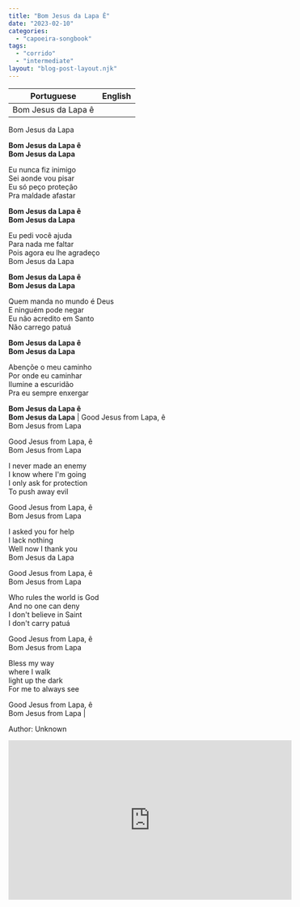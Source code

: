 ```yaml
---
title: "Bom Jesus da Lapa Ê"
date: "2023-02-10"
categories: 
  - "capoeira-songbook"
tags: 
  - "corrido"
  - "intermediate"
layout: "blog-post-layout.njk"
---
```


| Portuguese | English |
| --- | --- |
| Bom Jesus da Lapa ê  
Bom Jesus da Lapa  
  
**Bom Jesus da Lapa ê  
Bom Jesus da Lapa**  
  
Eu nunca fiz inimigo  
Sei aonde vou pisar  
Eu só peço proteção  
Pra maldade afastar  
  
**Bom Jesus da Lapa ê  
Bom Jesus da Lapa**  
  
Eu pedi você ajuda  
Para nada me faltar  
Pois agora eu lhe agradeço  
Bom Jesus da Lapa  
  
**Bom Jesus da Lapa ê  
Bom Jesus da Lapa**  
  
Quem manda no mundo é Deus  
E ninguém pode negar  
Eu não acredito em Santo  
Não carrego patuá  
  
**Bom Jesus da Lapa ê  
Bom Jesus da Lapa**  
  
Abençõe o meu caminho  
Por onde eu caminhar  
Ilumine a escuridão  
Pra eu sempre enxergar  
  
**Bom Jesus da Lapa ê  
Bom Jesus da Lapa** | Good Jesus from Lapa, ê  
Bom Jesus from Lapa  
  
Good Jesus from Lapa, ê  
Bom Jesus from Lapa  
  
I never made an enemy  
I know where I'm going  
I only ask for protection  
To push away evil  
  
Good Jesus from Lapa, ê  
Bom Jesus from Lapa  
  
I asked you for help  
I lack nothing  
Well now I thank you  
Bom Jesus da Lapa  
  
Good Jesus from Lapa, ê  
Bom Jesus from Lapa  
  
Who rules the world is God  
And no one can deny  
I don't believe in Saint  
I don't carry patuá  
  
Good Jesus from Lapa, ê  
Bom Jesus from Lapa  
  
Bless my way  
where I walk  
light up the dark  
For me to always see  
  
Good Jesus from Lapa, ê  
Bom Jesus from Lapa |

<figcaption>

Author: Unknown

</figcaption>

<iframe width="560" height="315" src="https://www.youtube.com/embed/pHMLsk1UuIg" title="YouTube video player" frameborder="0" allow="accelerometer; autoplay; clipboard-write; encrypted-media; gyroscope; picture-in-picture" allowfullscreen></iframe>
